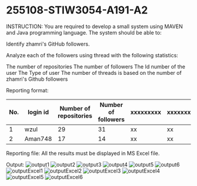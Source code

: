 # 255108-STIW3054-A191-A2

INSTRUCTION:
You are required to develop a small system using MAVEN and Java programming language. The system should be able to:

Identify zhamri's GitHub followers.

Analyze each of the followers using thread with the following statistics:

The number of repositories
The number of followers
The Id number of the user
The Type of user
The number of threads is based on the number of zhamri's Github followers

Reporting format:

| No. | login id | Number of repositories | Number of followers | xxxxxxxxx | xxxxxxxxxx |
|-----|----------|------------------------|---------------------|-----------|------------|
| 1   | wzul     | 29                     | 31                  |    xx     |     xx     |
| 2   | Aman748  | 17                     | 14                  |    xx     |     xx     |
Reporting file: All the results must be displayed in MS Excel file.

Output:
![output1](https://user-images.githubusercontent.com/47696394/68582322-69de7600-04b5-11ea-8811-6b666bbcef65.PNG)
![output2](https://user-images.githubusercontent.com/47696394/68582341-76fb6500-04b5-11ea-9051-329ba0a6616b.PNG)
![output3](https://user-images.githubusercontent.com/47696394/68582346-78c52880-04b5-11ea-98f9-4f8e78cc6187.PNG)
![output4](https://user-images.githubusercontent.com/47696394/68582354-7a8eec00-04b5-11ea-888b-f4ce47e7d227.PNG)
![output5](https://user-images.githubusercontent.com/47696394/68582358-7bc01900-04b5-11ea-9ab3-af1779c9c639.PNG)
![output6](https://user-images.githubusercontent.com/47696394/68582361-7cf14600-04b5-11ea-8f7d-510a54cf6df0.PNG)
![outputExcel1](https://user-images.githubusercontent.com/47696394/68582365-7ebb0980-04b5-11ea-876d-aef99815fd6e.PNG)
![outputExcel2](https://user-images.githubusercontent.com/47696394/68582369-8084cd00-04b5-11ea-8cc2-092ede66f81b.PNG)
![outputExcel3](https://user-images.githubusercontent.com/47696394/68582374-824e9080-04b5-11ea-9069-96be7c6164d6.PNG)
![outputExcel4](https://user-images.githubusercontent.com/47696394/68582387-88dd0800-04b5-11ea-8f77-9269396a46bf.PNG)
![outputExcel5](https://user-images.githubusercontent.com/47696394/68582388-8bd7f880-04b5-11ea-856c-72a3cb925aa7.PNG)
![outputExcel6](https://user-images.githubusercontent.com/47696394/68582392-90041600-04b5-11ea-965c-002cf162cbc1.PNG)
